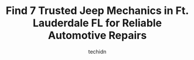 ---
layout: ampstory
image: https://images.unsplash.com/photo-1632275228556-6d7878f59eea?ixlib=rb-4.0.3&ixid=MnwxMjA3fDB8MHxwaG90by1wYWdlfHx8fGVufDB8fHx8&auto=format&fit=crop&w=640&h=853&q=80
author: techidn
featured: false
description: Discover the 7 best Jeep Mechanic in Ft. Lauderdale FL, USA and ensure your vehicle receives the highest quality of care. These trusted professionals are known for their skill, knowledge, an
title: Find 7 Trusted Jeep Mechanics in Ft. Lauderdale FL for Reliable Automotive Repairs
cover:
   title: Find 7 Trusted Jeep Mechanics in Ft. Lauderdale FL for Reliable Automotive Repairs
   subtitle: Rickpate
   background: https://images.unsplash.com/photo-1632275228556-6d7878f59eea?ixlib=rb-4.0.3&ixid=MnwxMjA3fDB8MHxwaG90by1wYWdlfHx8fGVufDB8fHx8&auto=format&fit=crop&w=640&h=853&q=80

pages: 
 - layout: thirds
   top: <h1>#1 South Florida Jeeps</h1>
   bottom: "<p>SoFlo built my dream Jeep, they were super easy to work with and Mike did a great job helping me design the Jeep.  Easy to build something that looks good, but this Jeep </p>"
   background: https://www.knot35.com/toplist/wp-content/uploads/2023/06/best-jeep-mechanic-1-in-ft-lauderdale-fl-1685834463.jpeg
   backgroundblur: true
 - layout: thirds
   top: <h1>#2 Arctic Auto Center</h1>
   bottom: "<p>3700 W Broward Blvd, Fort Lauderdale, FL 33312, United States</p>"
   background: https://www.knot35.com/toplist/wp-content/uploads/2023/06/best-jeep-mechanic-2-in-ft-lauderdale-fl-1685834463.jpeg
   cta:
      link: https://www.knot35.com/toplist/find-7-trusted-jeep-mechanics-in-ft-lauderdale-fl-for-reliable-automotive-repairs/
      text: Find 7 Trusted Jeep Mechanics in Ft. Lauderdale FL for Reliable Automotive Repairs
 - layout: thirds
   top: <h1>#3 STP Motorsport</h1>
   bottom: "<p>4242 Peters Rd, Fort Lauderdale, FL 33317, United States</p>"
   background: https://www.knot35.com/toplist/wp-content/uploads/2023/06/best-jeep-mechanic-3-in-ft-lauderdale-fl-1685834464.jpeg
   cta:
      link: https://www.knot35.com/toplist/find-7-trusted-jeep-mechanics-in-ft-lauderdale-fl-for-reliable-automotive-repairs/
      text: Find 7 Trusted Jeep Mechanics in Ft. Lauderdale FL for Reliable Automotive Repairs
 - layout: thirds
   top: <h1>#4 Wales Garage -Auto Repair and Services</h1>
   bottom: "<p>2916 SE 6th Ave, Fort Lauderdale, FL 33316, United States</p>"
   background: https://images.unsplash.com/photo-1609083590460-7b8cc0ca65f8?ixlib=rb-4.0.3&ixid=MnwxMjA3fDB8MHxwaG90by1wYWdlfHx8fGVufDB8fHx8&auto=format&fit=crop&w=640&h=853&q=80
   cta:
      link: https://www.knot35.com/toplist/find-7-trusted-jeep-mechanics-in-ft-lauderdale-fl-for-reliable-automotive-repairs/
      text: Find 7 Trusted Jeep Mechanics in Ft. Lauderdale FL for Reliable Automotive Repairs
 - layout: thirds
   top: <h1>#5 Baez Auto Repair</h1>
   bottom: "<p>707 NE 11th St, Fort Lauderdale, FL 33304, United States</p>"
   background: https://images.unsplash.com/photo-1546497974-b213c9efb599?ixlib=rb-4.0.3&ixid=MnwxMjA3fDB8MHxwaG90by1wYWdlfHx8fGVufDB8fHx8&auto=format&fit=crop&w=640&h=853&q=80
   cta:
      link: https://www.knot35.com/toplist/find-7-trusted-jeep-mechanics-in-ft-lauderdale-fl-for-reliable-automotive-repairs/
      text: Find 7 Trusted Jeep Mechanics in Ft. Lauderdale FL for Reliable Automotive Repairs
 - layout: thirds
   top: <h1>#6 ABS Exotic Repair</h1>
   bottom: "<p>700 N Andrews Ave, Fort Lauderdale, FL 33311, United States</p>"
   background: https://images.unsplash.com/photo-1536745287225-21d689278fd1?ixlib=rb-4.0.3&ixid=MnwxMjA3fDB8MHxwaG90by1wYWdlfHx8fGVufDB8fHx8&auto=format&fit=crop&w=640&h=853&q=80
   cta:
      link: https://www.knot35.com/toplist/find-7-trusted-jeep-mechanics-in-ft-lauderdale-fl-for-reliable-automotive-repairs/
      text: Find 7 Trusted Jeep Mechanics in Ft. Lauderdale FL for Reliable Automotive Repairs
 - layout: thirds
   top: <h1>#7 Flash Garage LLC</h1>
   bottom: "<p>930 NE 4th Ave, Fort Lauderdale, FL 33304, United States</p>"
   background: https://images.unsplash.com/photo-1509114397022-ed747cca3f65?ixlib=rb-4.0.3&ixid=MnwxMjA3fDB8MHxwaG90by1wYWdlfHx8fGVufDB8fHx8&auto=format&fit=crop&w=640&h=853&q=80
   cta:
      link: https://www.knot35.com/toplist/find-7-trusted-jeep-mechanics-in-ft-lauderdale-fl-for-reliable-automotive-repairs/
      text: Find 7 Trusted Jeep Mechanics in Ft. Lauderdale FL for Reliable Automotive Repairs
 - layout: thirds
   middle: Continue reading...
   background: https://images.unsplash.com/photo-1614648718611-0635f29016cb?ixlib=rb-4.0.3&ixid=MnwxMjA3fDB8MHxwaG90by1wYWdlfHx8fGVufDB8fHx8&auto=format&fit=crop&w=640&h=853&q=80
   cta:
      link: https://www.knot35.com/toplist/find-7-trusted-jeep-mechanics-in-ft-lauderdale-fl-for-reliable-automotive-repairs/
      text: Find 7 Trusted Jeep Mechanics in Ft. Lauderdale FL for Reliable Automotive Repairs
      
---